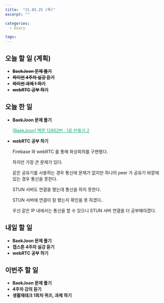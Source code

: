 ```yaml
---
title:  "21.03.25 (목)"
excerpt: ""

categories:
  - Diary

tags:
---
```


## 오늘 할 일 (계획)

- ~~**BaekJoon 문제 풀기**~~
- ~~**파이썬 4주차 실강 듣기**~~
- ~~**파이썬 과제 1 하기**~~
- ~~**webRTC 공부 하기**~~


## 오늘 한 일

- **BaekJoon 문제 풀기**

  <a href="https://nam-ki-bok.github.io/baekjoon/Baek_12852/" style="color:#0FA678" target="_blank">[BaekJoon] 백준 12852번 : 1로 만들기 2</a>

- **webRTC 공부 하기**

  Firebase 와 webRTC 를 통해 화상회의를 구현했다.

  하지만 가장 큰 문제가 있다.

  같은 공유기를 사용하는 경우 통신에 문제가 없지만 하나의 peer 가 공유기 바깥에 있는 경우 통신을 못한다.
  
  STUN 서버도 연결을 했는데 통신을 하지 못한다.
  
  STUN 서버에 연결이 잘 됐는지 확인을 못 하겠다..
  
  우선 같은 IP 내에서는 통신을 할 수 있으니 STUN 서버 연결을 더 공부해야겠다.

##  내일 할 일

- **BaekJoon 문제 풀기**
- **캡스톤 4주차 실강 듣기**
- **webRTC 공부 하기**

## 이번주 할 일

- **BaekJoon 문제 풀기**
- **4주차 강의 듣기**
- **생활재테크 1회차 퀴즈, 과제 하기**

<br>